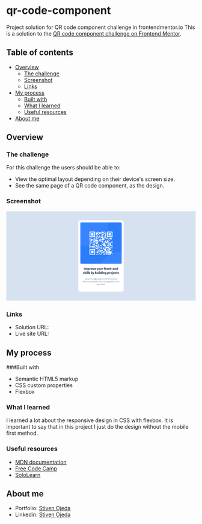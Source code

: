 # qr-code-component
Project solution for QR code component challenge in frontendmentor.io
This is a solution to the [QR code component challenge on Frontend Mentor](https://www.frontendmentor.io/challenges/qr-code-component-iux_sIO_H).

## Table of contents
- [Overview](#overview)
  - [The challenge](#the-challenge)
  - [Screenshot](#screenshot)
  - [Links](#links)
- [My process](#my-process)
  - [Built with](#built-with)
  - [What I learned](#what-i-learned)
  - [Useful resources](#useful-resources)
- [About me](#about-me)

## Overview

### The challenge
For this challenge the users should be able to: 
- View the optimal layout depending on their device's screen size.
- See the same page of a QR code component, as the design.

### Screenshot
![](./screenshot.png)

### Links
- Solution URL: []()
- Live site URL: []()

## My process

###Built with
- Semantic HTML5 markup
- CSS custom properties
- Flexbox

### What I learned
I learned a lot about the responsive design in CSS with flexbox. It is important to say that in this project I just do the design without the mobile first method.

### Useful resources
- [MDN documentation](https://developer.mozilla.org/en-US/docs/Web/CSS)
- [Free Code Camp](https://www.youtube.com/watch?v=XqFR2lqBYPs)
- [SoloLearn](https://www.sololearn.com/)

## About me
- Portfolio: [Stiven Ojeda](https://stibojeda.github.io)
- Linkedin: [Stiven Ojeda](https://www.linkedin.com/in/stiven-ojeda-090a3924a)

